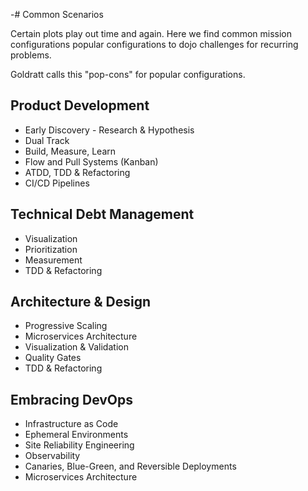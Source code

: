 -# Common Scenarios

Certain plots play out time and again. Here we find common mission configurations popular configurations to dojo challenges for recurring problems.

Goldratt calls this "pop-cons" for popular configurations.

## Product Development

- Early Discovery - Research & Hypothesis
- Dual Track
- Build, Measure, Learn
- Flow and Pull Systems (Kanban)
- ATDD, TDD & Refactoring
- CI/CD Pipelines

## Technical Debt Management

- Visualization
- Prioritization
- Measurement
- TDD & Refactoring

## Architecture & Design

- Progressive Scaling
- Microservices Architecture
- Visualization & Validation
- Quality Gates
- TDD & Refactoring

## Embracing DevOps

- Infrastructure as Code
- Ephemeral Environments
- Site Reliability Engineering
- Observability
- Canaries, Blue-Green, and Reversible Deployments
- Microservices Architecture